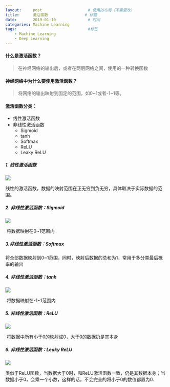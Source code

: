 ```yaml
---
layout:     post                    # 使用的布局（不需要改）
title:      激活函数                # 标题 
date:       2019-01-10              # 时间
categories: Machine Learning                      
tags:                               #标签
    - Machine Learning 
    - Deep Learning
---
```


#### 什么是激活函数？

> 在神经网络的输出后，或者在两层网络之间，使用的一种转换函数

#### 神经网络中为什么要使用激活函数？

> 将网络的输出映射到固定的范围，如0~1或者-1~1等。

#### 激活函数分类：

* 线性激活函数
* 非线性激活函数
  * Sigmoid
  * tanh
  * Softmax
  * ReLU
  * Leaky ReLU

##### 1. 线性激活函数

![](https://res.cloudinary.com/chenzhen/image/upload/v1547557056/github_image/2019-01-10/2019-01-10-Linear.jpg)

​	线性的激活函数，数据的映射范围在正无穷到负无穷，具体取决于实际数据的范围。



##### 2. 非线性激活函数：Sigmoid

![](https://res.cloudinary.com/chenzhen/image/upload/v1547557056/github_image/2019-01-10/2019-01-10-Sigmoid.jpg)

​	将数据映射在0~1范围内

##### 3.非线性激活函数：Softmax

​	将全部数据映射到0~1范围，同时，映射后数据的总和为1，常用于多分类最后概率的输出

##### 4. 非线性激活函数：tanh

![](https://res.cloudinary.com/chenzhen/image/upload/v1547557056/github_image/2019-01-10/2019-01-10-tanh.jpg)

​	将数据映射在-1~1范围内

##### 5. 非线性激活函数：ReLU

![](https://res.cloudinary.com/chenzhen/image/upload/v1547557056/github_image/2019-01-10/2019-01-10-ReLU.jpg)

​	将数据中所有小于0的映射成0，大于0的数据扔是其本身

##### 6. 非线性激活函数：Leaky ReLU

![](https://res.cloudinary.com/chenzhen/image/upload/v1547557056/github_image/2019-01-10/2019-01-10-Leaky_ReLU.jpg)

​	类似于ReLU函数，当数据大于0时，和ReLU激活函数一致，仍是其数据本身；当数据小于0，会乘一个小数，这样的话，不会完全的将小于0的数值都置为0.